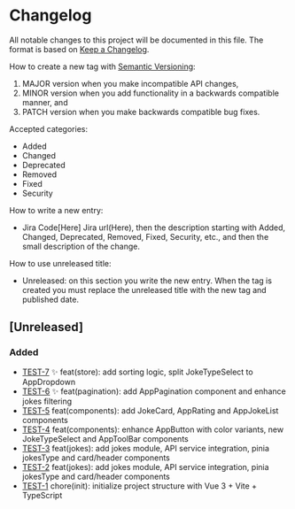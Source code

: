 # Changelog

All notable changes to this project will be documented in this file.
The format is based on [Keep a Changelog](https://keepachangelog.com/en/1.0.0/).

How to create a new tag with [Semantic Versioning](https://semver.org/spec/v2.0.0.html):

1. MAJOR version when you make incompatible API changes,
2. MINOR version when you add functionality in a backwards compatible manner, and
3. PATCH version when you make backwards compatible bug fixes.

Accepted categories:

- Added
- Changed
- Deprecated
- Removed
- Fixed
- Security

How to write a new entry:

- Jira Code[Here] Jira url(Here), then the description starting with Added, Changed, Deprecated, Removed, Fixed, Security, etc., and then the small description of the change.

How to use unreleased title:

- Unreleased: on this section you write the new entry. When the tag is created you must replace the unreleased title with the new tag and published date.

## [Unreleased]
### Added
- [TEST-7](https://skyagile.atlassian.net/browse/TEST-7) :sparkles: feat(store): add sorting logic, split JokeTypeSelect to AppDropdown
- [TEST-6](https://skyagile.atlassian.net/browse/TEST-6) :sparkles: feat(pagination): add AppPagination component and enhance jokes filtering
- [TEST-5](https://skyagile.atlassian.net/browse/TEST-5) feat(components): add JokeCard, AppRating and  AppJokeList components
- [TEST-4](https://skyagile.atlassian.net/browse/TEST-4) feat(components): enhance AppButton with color variants, new JokeTypeSelect and AppToolBar components
- [TEST-3](https://skyagile.atlassian.net/browse/TEST-3) feat(jokes): add jokes module, API service integration, pinia jokesType and card/header components
- [TEST-2](https://skyagile.atlassian.net/browse/TEST-2) feat(jokes): add jokes module, API service integration, pinia jokesType and card/header components
- [TEST-1](https://skyagile.atlassian.net/browse/TEST-1) chore(init): initialize project structure with Vue 3 + Vite + TypeScript
